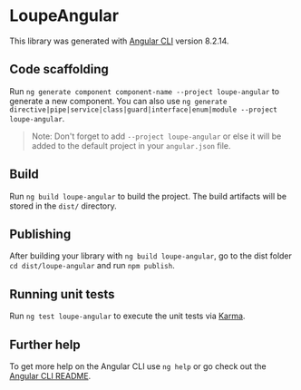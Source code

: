 # LoupeAngular

This library was generated with [Angular CLI](https://github.com/angular/angular-cli) version 8.2.14.

## Code scaffolding

Run `ng generate component component-name --project loupe-angular` to generate a new component. You can also use `ng generate directive|pipe|service|class|guard|interface|enum|module --project loupe-angular`.
> Note: Don't forget to add `--project loupe-angular` or else it will be added to the default project in your `angular.json` file. 

## Build

Run `ng build loupe-angular` to build the project. The build artifacts will be stored in the `dist/` directory.

## Publishing

After building your library with `ng build loupe-angular`, go to the dist folder `cd dist/loupe-angular` and run `npm publish`.

## Running unit tests

Run `ng test loupe-angular` to execute the unit tests via [Karma](https://karma-runner.github.io).

## Further help

To get more help on the Angular CLI use `ng help` or go check out the [Angular CLI README](https://github.com/angular/angular-cli/blob/master/README.md).
